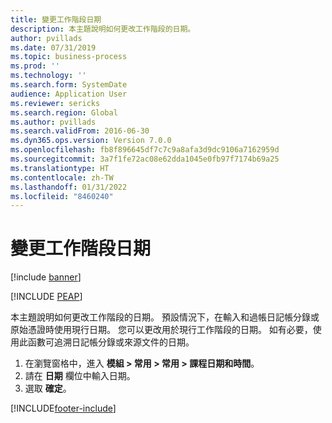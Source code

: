 ```yaml
---
title: 變更工作階段日期
description: 本主題說明如何更改工作階段的日期。
author: pvillads
ms.date: 07/31/2019
ms.topic: business-process
ms.prod: ''
ms.technology: ''
ms.search.form: SystemDate
audience: Application User
ms.reviewer: sericks
ms.search.region: Global
ms.author: pvillads
ms.search.validFrom: 2016-06-30
ms.dyn365.ops.version: Version 7.0.0
ms.openlocfilehash: fb8f896645df7c7c9a8afa3d9dc9106a7162959d
ms.sourcegitcommit: 3a7f1fe72ac08e62dda1045e0fb97f7174b69a25
ms.translationtype: HT
ms.contentlocale: zh-TW
ms.lasthandoff: 01/31/2022
ms.locfileid: "8460240"
---
```

# <a name="change-the-date-for-a-session"></a>變更工作階段日期

[!include [banner](../../includes/banner.md)]


[!INCLUDE [PEAP](../../../../includes/peap-1.md)]

本主題說明如何更改工作階段的日期。 預設情況下，在輸入和過帳日記帳分錄或原始憑證時使用現行日期。 您可以更改用於現行工作階段的日期。 如有必要，使用此函數可追溯日記帳分錄或來源文件的日期。

1. 在瀏覽窗格中，進入 **模組 > 常用 > 常用 > 課程日期和時間**。
2. 請在 **日期** 欄位中輸入日期。
3. 選取 **確定**。



[!INCLUDE[footer-include](../../../../includes/footer-banner.md)]